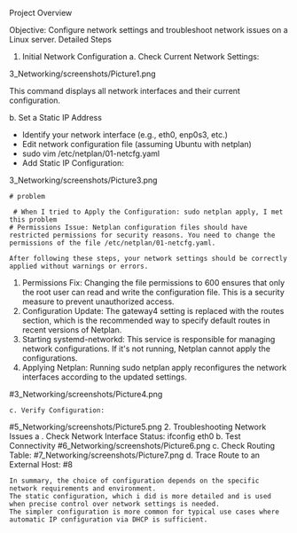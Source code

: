Project Overview

Objective: Configure network settings and troubleshoot network issues on a Linux server.
Detailed Steps

1.	Initial Network Configuration
    a. Check Current Network Settings:
  		
 3_Networking/screenshots/Picture1.png

This command displays all network interfaces and their current configuration.


b. Set a Static IP Address

  - Identify your network interface (e.g., eth0, enp0s3, etc.)
  - Edit network configuration file (assuming Ubuntu with netplan)
  - sudo vim /etc/netplan/01-netcfg.yaml
  - Add Static IP Configuration:
    
   3_Networking/screenshots/Picture3.png

    # problem
    
     # When I tried to Apply the Configuration:	sudo netplan apply, I met this problem
    # Permissions Issue: Netplan configuration files should have restricted permissions for security reasons. You need to change the permissions of the file /etc/netplan/01-netcfg.yaml.

    After following these steps, your network settings should be correctly applied without warnings or errors.
    
1.	Permissions Fix: Changing the file permissions to 600 ensures that only the root user can read and write the configuration file. This is a security measure to prevent unauthorized access.
2.	Configuration Update: The gateway4 setting is replaced with the routes section, which is the recommended way to specify default routes in recent versions of Netplan.
3.	Starting systemd-networkd: This service is responsible for managing network configurations. If it's not running, Netplan cannot apply the configurations.
4.	Applying Netplan: Running sudo netplan apply reconfigures the network interfaces according to the updated settings.
   
#3_Networking/screenshots/Picture4.png
   
    c. Verify Configuration:
  #5_Networking/screenshots/Picture5.png
    2.	Troubleshooting Network Issues
        a . Check Network Interface Status:	ifconfig eth0
        b. Test Connectivity
    #6_Networking/screenshots/Picture6.png
        c. Check Routing Table:
    #7_Networking/screenshots/Picture7.png
        d. Trace Route to an External Host:
    #8


    In summary, the choice of configuration depends on the specific network requirements and environment.
    The static configuration, which i did is more detailed and is used when precise control over network settings is needed.
    The simpler configuration is more common for typical use cases where automatic IP configuration via DHCP is sufficient.
    





   

